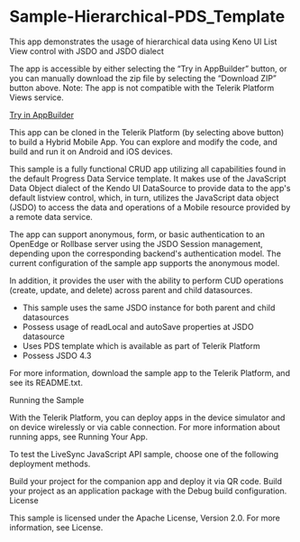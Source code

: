 # Sample-Hierarchical-PDS_Template
This app demonstrates the usage of hierarchical data using Keno UI List View control with JSDO and JSDO dialect

The app is accessible by either selecting the “Try in AppBuilder” button, or you can manually download the zip file by selecting the “Download ZIP” button above. Note: The app is not compatible with the Telerik Platform Views service.

<a href="https://platform.telerik.com/#appbuilder/clone/https://github.com/audaciousanil/Sample-Hierarchical-PDS_Template/tree/master/Hierarchical%20-%20PDS%20Template">Try in AppBuilder</a>

This app can be cloned in the Telerik Platform (by selecting above button) to build a Hybrid Mobile App. You can explore and modify the code, and build and run it on Android and iOS devices.

This sample is a fully functional CRUD app utilizing all capabilities found in the default Progress Data Service template. It makes use of the JavaScript Data Object dialect of the Kendo UI DataSource to provide data to the app's default listview control, which, in turn, utilizes the JavaScript data object (JSDO) to access the data and operations of a Mobile resource provided by a remote data service.

The app can support anonymous, form, or basic authentication to an OpenEdge or Rollbase server using the JSDO Session management, depending upon the corresponding backend's authentication model. The current configuration of the sample app supports the anonymous model.

In addition, it provides the user with the ability to perform CUD operations (create, update, and delete) across parent and child datasources.

   - This sample uses the same JSDO instance for both parent and child datasources
   - Possess usage of readLocal and autoSave properties at JSDO datasource
   - Uses PDS template which is available as part of Telerik Platform
   - Possess JSDO 4.3 

For more information, download the sample app to the Telerik Platform, and see its README.txt.

Running the Sample

With the Telerik Platform, you can deploy apps in the device simulator and on device wirelessly or via cable connection. For more information about running apps, see Running Your App.

To test the LiveSync JavaScript API sample, choose one of the following deployment methods.

Build your project for the companion app and deploy it via QR code.
Build your project as an application package with the Debug build configuration.
License

This sample is licensed under the Apache License, Version 2.0. For more information, see License.
